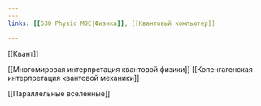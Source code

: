 ```yaml
---
---
links: [[530 Physic MOC|Физика]], [[Квантовый компьютер]]

---
```


[[Квант]]

[[Многомировая интерпретация квантовой физики]]
[[Копенгагенская интерпретация квантовой механики]]

[[Параллельные вселенные]]